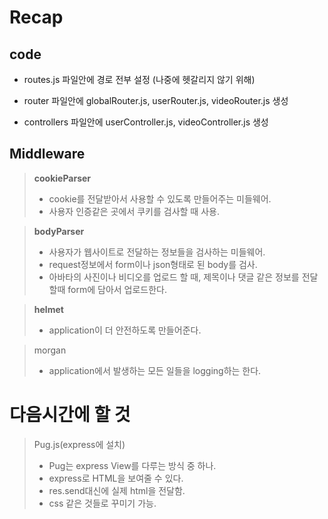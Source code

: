 # Recap

## code

* routes.js 파일안에 경로 전부 설정 (나중에 헷갈리지 않기 위해)

* router 파일안에 globalRouter.js, userRouter.js, videoRouter.js 생성

*  controllers 파일안에 userController.js, videoController.js 생성

## Middleware

>**cookieParser**    
>* cookie를 전달받아서 사용할 수 있도록 만들어주는 미들웨어.   
>* 사용자 인증같은 곳에서 쿠키를 검사할 때 사용.

>**bodyParser**   
>* 사용자가 웹사이트로 전달하는 정보들을 검사하는 미들웨어.
>* request정보에서 form이나 json형태로 된 body를 검사. 
>* 아바타의 사진이나 비디오를 업로드 할 때, 제목이나 댓글 같은 정보를 전달할때 form에 담아서 업로드한다.

>**helmet**   
>* application이 더 안전하도록 만들어준다.

>morgan   
>* application에서 발생하는 모든 일들을 logging하는 한다.

# 다음시간에 할 것

>Pug.js(express에 설치)
>* Pug는 express View를 다루는 방식 중 하나.
>* express로 HTML을 보여줄 수 있다.
>* res.send대신에 실제 html을 전달함.
>* css 같은 것들로 꾸미기 가능.
